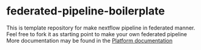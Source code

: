 # federated-pipeline-boilerplate
This is template repository for make nextflow pipeline in federated manner.
Feel free to fork it as starting point to make your own federated pipeline
More documentation may be found in the [Platform documentation](https://github.com/Hyperunison/platform_documentation/blob/main/pipelines/index.md)

